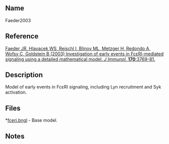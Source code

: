## Name
Faeder2003

## Reference
[Faeder JR, Hlavacek WS, Reischl I, Blinov ML, Metzger H, Redondo A, Wofsy C, Goldstein B (2003) Investigation of early events in FcεRI-mediated signaling using a detailed mathematical model. *J Immunol.* **170**:3769-81.](https://www.ncbi.nlm.nih.gov/pubmed/12646643)

## Description
Model of early events in FcεRI signaling, including Lyn recruitment and Syk activation.

## Files
*[fceri.bngl](fceri.bngl) - Base model.

## Notes
